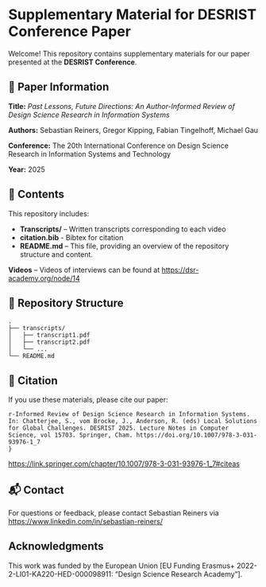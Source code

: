 # Supplementary Material for DESRIST Conference Paper

Welcome! This repository contains supplementary materials for our paper presented at the **DESRIST Conference**.

## 📄 Paper Information

**Title:** *Past Lessons, Future Directions: An Author-Informed Review of Design Science Research in Information Systems*

**Authors:** Sebastian Reiners, Gregor Kipping, Fabian Tingelhoff, Michael Gau 

**Conference:** The 20th International Conference on Design Science Research in Information Systems and Technology

**Year:** 2025

## 🎥 Contents

This repository includes:

- **Transcripts/** – Written transcripts corresponding to each video
- **citation.bib** - Bibtex for citation
- **README.md** – This file, providing an overview of the repository structure and content.

**Videos** – Videos of interviews can be found at https://dsr-academy.org/node/14

## 📁 Repository Structure

```
.
├── transcripts/
│   ├── transcript1.pdf
│   ├── transcript2.pdf
│   └── ...
└── README.md
```

## 🔗 Citation

If you use these materials, please cite our paper:

```
r-Informed Review of Design Science Research in Information Systems. In: Chatterjee, S., vom Brocke, J., Anderson, R. (eds) Local Solutions for Global Challenges. DESRIST 2025. Lecture Notes in Computer Science, vol 15703. Springer, Cham. https://doi.org/10.1007/978-3-031-93976-1_7
}
```

https://link.springer.com/chapter/10.1007/978-3-031-93976-1_7#citeas

## 📬 Contact

For questions or feedback, please contact Sebastian Reiners via https://www.linkedin.com/in/sebastian-reiners/ 

## Acknowledgments
This work was funded by the European Union [EU Funding Erasmus+ 2022-2-LI01-KA220-HED-000098911: “Design Science Research Academy”].
